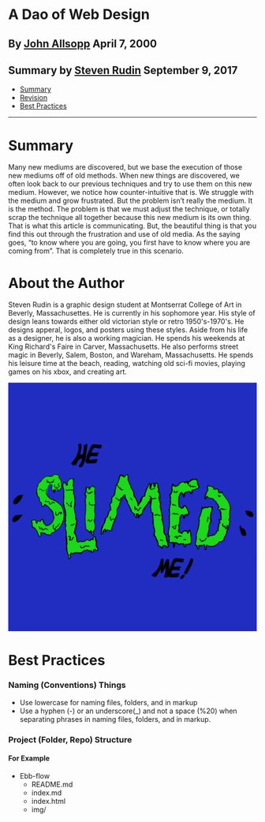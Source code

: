 # A Dao of Web Design
## By [John Allsopp](https://alistapart.com/author/johnallsopp) April 7, 2000

## Summary by [Steven Rudin](#about-the-author) September 9, 2017

- [Summary](#summary)
- [Revision](#revision)
- [Best Practices](#best-practices)

- - -

# Summary


Many new mediums are discovered, but we base the execution of those new mediums off of old methods. When new things are discovered, we often look back to our previous techniques and try to use them on this new medium. However, we notice how counter-intuitive that is. We struggle with the medium and grow frustrated. But the problem isn’t really the medium. It is the method. The problem is that we must adjust the technique, or totally scrap the technique all together because this new medium is its own thing. That is what this article is communicating. But, the beautiful thing is that you find this out through the frustration and use of old media. As the saying goes, “to know where you are going, you first have to know where you are coming from”. That is completely true in this scenario.


# About the Author


Steven Rudin is a graphic design student at Montserrat College of Art in Beverly, Massachusettes. He is currently in his sophomore year. His style of design leans towards either old victorian style or retro 1950's-1970's. He designs apperal, logos, and posters using these styles. Aside from his life as a designer, he is also a working magician. He spends his weekends at King Richard's Faire in Carver, Massachusetts. He also performs street magic in Beverly, Salem, Boston, and Wareham, Massachusetts. He spends his leisure time at the beach, reading, watching old sci-fi movies, playing games on his xbox, and creating art.    
 
 

![image for summary](img/HeSlimedMe.jpg)

# Best Practices
### Naming (Conventions) Things

- Use lowercase for naming files, folders, and in markup
- Use a hyphen (-) or an underscore(_) and not a space (%20) when separating phrases in naming files, folders, and in markup.

### Project (Folder, Repo) Structure
#### For Example
- Ebb-flow
  - README.md
  - index.md
  - index.html
  - img/
